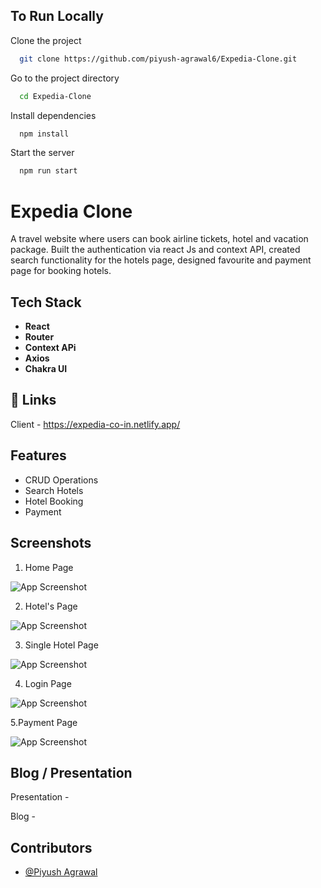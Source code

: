 ## To Run Locally

Clone the project

```bash
  git clone https://github.com/piyush-agrawal6/Expedia-Clone.git
```

Go to the project directory

```bash
  cd Expedia-Clone
```

Install dependencies

```bash
  npm install
```

Start the server

```bash
  npm run start
```

# Expedia Clone

A travel website where users can book airline tickets, hotel and vacation package. Built the authentication via react Js and context API, created search functionality for the hotels page, designed favourite and payment page for booking hotels.

## Tech Stack

- **React**
- **Router**
- **Context APi**
- **Axios**
- **Chakra UI**

## 🔗 Links
Client - https://expedia-co-in.netlify.app/

## Features

- CRUD Operations
- Search Hotels
- Hotel Booking
- Payment

## Screenshots

1. Home Page

![App Screenshot](https://i.ibb.co/jbNdg0L/21-12-2022-20-40-30-REC.png)

2. Hotel's Page

![App Screenshot](https://i.ibb.co/y8jPkNJ/21-12-2022-20-40-52-REC.png)

3. Single Hotel Page

![App Screenshot](https://i.ibb.co/0JzsqMM/21-12-2022-20-41-09-REC.png)

4. Login Page

![App Screenshot](https://i.ibb.co/b1SJtG3/21-12-2022-20-41-27-REC.png)

5.Payment Page

![App Screenshot](https://i.ibb.co/bFwbLqV/21-12-2022-20-42-21-REC.png)

## Blog / Presentation

Presentation -

Blog -

## Contributors

- [@Piyush Agrawal](https://github.com/piyush-agrawal6)

